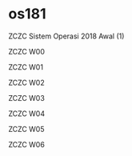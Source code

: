 # os181
ZCZC Sistem Operasi 2018 Awal (1)

ZCZC W00 

ZCZC W01 

ZCZC W02 

ZCZC W03 

ZCZC W04 

ZCZC W05 

ZCZC W06 
